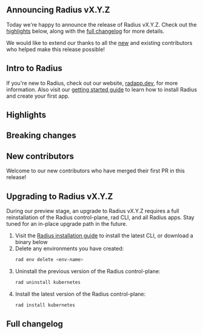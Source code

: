 ## Announcing Radius vX.Y.Z
<!-- REMINDER TO UPDATE THE VERSION ABOVE AND DELETE THIS COMMENT -->

Today we're happy to announce the release of Radius vX.Y.Z. Check out the [highlights](#highlights) below, along with the [full changelog](#full-changelog) for more details.
<!-- REMINDER TO UPDATE THE VERSION ABOVE AND DELETE THIS COMMENT -->

We would like to extend our thanks to all the [new](#new-contributors) and existing contributors who helped make this release possible!

## Intro to Radius

If you're new to Radius, check out our website, [radapp.dev](https://radapp.dev), for more information. Also visit our [getting started guide](https://docs.radapp.dev/getting-started/) to learn how to install Radius and create your first app.

## Highlights

<!-- TALK TO THE PM TEAM ABOUT WHAT HIGHLIGHTS TO ADD HERE -->

## Breaking changes

<!-- ADD ANY BREAKING CHANGES HERE, IF ANY -->

## New contributors

Welcome to our new contributors who have merged their first PR in this release!

<!-- PASTE THE OUTPUT OF THE GENERATED CONTRIBUTOR LIST HERE -->

## Upgrading to Radius vX.Y.Z
<!-- REMINDER TO UPDATE THE VERSION ABOVE AND DELETE THIS COMMENT -->

During our preview stage, an upgrade to Radius vX.Y.Z requires a full reinstallation of the Radius control-plane, rad CLI, and all Radius apps. Stay tuned for an in-place upgrade path in the future.
<!-- REMINDER TO UPDATE THE VERSION ABOVE AND DELETE THIS COMMENT -->

1. Visit the [Radius installation guide](https://docs.radapp.dev/getting-started/install/) to install the latest CLI, or download a binary below
1. Delete any environments you have created:
   ```bash
   rad env delete <env-name>
   ```
1. Uninstall the previous version of the Radius control-plane:
   ```bash
   rad uninstall kubernetes
   ```
1. Install the latest version of the Radius control-plane:
   ```bash
   rad install kubernetes
   ```

## Full changelog

<!-- PASTE THE OUTPUT OF THE GENERATED CHANGELOG HERE -->

